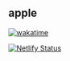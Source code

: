 ## apple
[![wakatime](https://wakatime.com/badge/user/fda175a0-9ff5-4862-91cb-9d2856b54158/project/3f40ee0a-789c-4adc-aeb7-3f5e15f38af9.svg)](https://wakatime.com/badge/user/fda175a0-9ff5-4862-91cb-9d2856b54158/project/3f40ee0a-789c-4adc-aeb7-3f5e15f38af9)

[![Netlify Status](https://api.netlify.com/api/v1/badges/9e28881e-5288-4303-8bb0-b88ed036795a/deploy-status)](https://app.netlify.com/sites/apple-tailwind/deploys)
